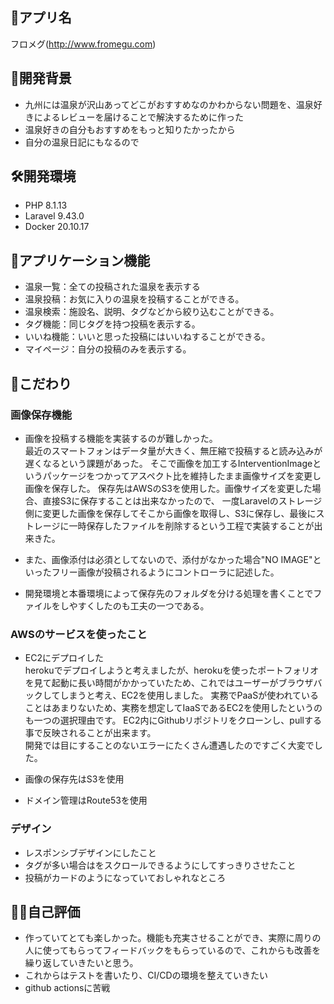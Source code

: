 ## 🛀アプリ名
フロメグ(http://www.fromegu.com)

## 💭開発背景
- 九州には温泉が沢山あってどこがおすすめなのかわからない問題を、温泉好きによるレビューを届けることで解決するために作った
- 温泉好きの自分もおすすめをもっと知りたかったから
- 自分の温泉日記にもなるので

## 🛠開発環境
- PHP 8.1.13
- Laravel 9.43.0
- Docker 20.10.17

## 👀アプリケーション機能

- 温泉一覧：全ての投稿された温泉を表示する
- 温泉投稿：お気に入りの温泉を投稿することができる。
- 温泉検索：施設名、説明、タグなどから絞り込むことができる。
- タグ機能：同じタグを持つ投稿を表示する。
- いいね機能：いいと思った投稿にはいいねすることができる。
- マイページ：自分の投稿のみを表示する。

## 🌟こだわり

### 画像保存機能
- 画像を投稿する機能を実装するのが難しかった。<br>
  最近のスマートフォンはデータ量が大きく、無圧縮で投稿すると読み込みが遅くなるという課題があった。
  そこで画像を加工するInterventionImageというパッケージをつかってアスペクト比を維持したまま画像サイズを変更し画像を保存した。
  保存先はAWSのS3を使用した。画像サイズを変更した場合、直接S3に保存することは出来なかったので、
  一度Laravelのストレージ側に変更した画像を保存してそこから画像を取得し、S3に保存し、最後にストレージに一時保存したファイルを削除するという工程で実装することが出来きた。

- また、画像添付は必須としてないので、添付がなかった場合"NO IMAGE"といったフリー画像が投稿されるようにコントローラに記述した。

- 開発環境と本番環境によって保存先のフォルダを分ける処理を書くことでファイルをしやすくしたのも工夫の一つである。

### AWSのサービスを使ったこと
- EC2にデプロイした<br>
  herokuでデプロイしようと考えましたが、herokuを使ったポートフォリオを見て起動に長い時間がかかっていたため、これではユーザーがブラウザバックしてしまうと考え、EC2を使用しました。
  実務でPaaSが使われていることはあまりないため、実務を想定してIaaSであるEC2を使用したというのも一つの選択理由です。
  EC2内にGithubリポジトリをクローンし、pullする事で反映されることが出来ます。<br>
  開発では目にすることのないエラーにたくさん遭遇したのですごく大変でした。
- 画像の保存先はS3を使用

- ドメイン管理はRoute53を使用


### デザイン
- レスポンシブデザインにしたこと
- タグが多い場合はをスクロールできるようにしてすっきりさせたこと
- 投稿がカードのようになっていておしゃれなところ

## 💁‍♂️自己評価
- 作っていてとても楽しかった。機能も充実させることができ、実際に周りの人に使ってもらってフィードバックをもらっているので、これからも改善を繰り返していきたいと思う。
- これからはテストを書いたり、CI/CDの環境を整えていきたい
- github actionsに苦戦




